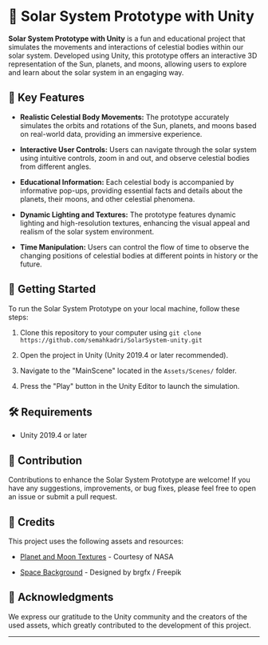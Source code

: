 # 🌌 Solar System Prototype with Unity

**Solar System Prototype with Unity** is a fun and educational project that simulates the movements and interactions of celestial bodies within our solar system. Developed using Unity, this prototype offers an interactive 3D representation of the Sun, planets, and moons, allowing users to explore and learn about the solar system in an engaging way.

## 🔑 Key Features

- **Realistic Celestial Body Movements:** The prototype accurately simulates the orbits and rotations of the Sun, planets, and moons based on real-world data, providing an immersive experience.

- **Interactive User Controls:** Users can navigate through the solar system using intuitive controls, zoom in and out, and observe celestial bodies from different angles.

- **Educational Information:** Each celestial body is accompanied by informative pop-ups, providing essential facts and details about the planets, their moons, and other celestial phenomena.

- **Dynamic Lighting and Textures:** The prototype features dynamic lighting and high-resolution textures, enhancing the visual appeal and realism of the solar system environment.

- **Time Manipulation:** Users can control the flow of time to observe the changing positions of celestial bodies at different points in history or the future.

## 🚀 Getting Started

To run the Solar System Prototype on your local machine, follow these steps:

1. Clone this repository to your computer using `git clone https://github.com/semahkadri/SolarSystem-unity.git`

2. Open the project in Unity (Unity 2019.4 or later recommended).

3. Navigate to the "MainScene" located in the `Assets/Scenes/` folder.

4. Press the "Play" button in the Unity Editor to launch the simulation.

## 🛠️ Requirements

- Unity 2019.4 or later

## 🤝 Contribution

Contributions to enhance the Solar System Prototype are welcome! If you have any suggestions, improvements, or bug fixes, please feel free to open an issue or submit a pull request.

## 🙏 Credits

This project uses the following assets and resources:

- [Planet and Moon Textures](https://www.nasa.gov/multimedia/imagegallery/index.html) - Courtesy of NASA

- [Space Background](https://www.freepik.com/) - Designed by brgfx / Freepik

## 🌟 Acknowledgments

We express our gratitude to the Unity community and the creators of the used assets, which greatly contributed to the development of this project.

---

